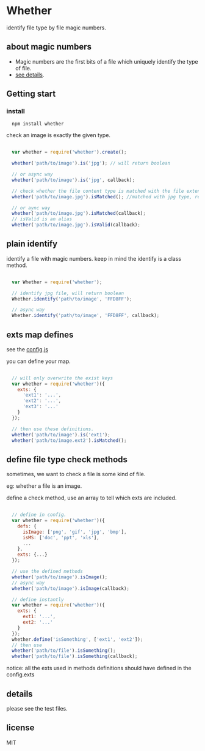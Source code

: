 # Whether
identify file type by file magic numbers.

## about magic numbers

+ Magic numbers are the first bits of a file which uniquely identify the type of file.
+ [see details](http://www.astro.keele.ac.uk/oldusers/rno/Computing/File_magic.html).

## Getting start

### install

```
  npm install whether
```

  check an image is exactly the given type.

```javascript
  
  var whether = require('whether').create();

  whether('path/to/image').is('jpg'); // will return boolean

  // or async way
  whether('path/to/image').is('jpg', callback);

  // check whether the file content type is matched with the file extension.
  whether('path/to/image.jpg').isMatched(); //matched with jpg type, return boolean.

  // or aync way
  whether('path/to/image.jpg').isMatched(callback);
  // isValid is an alias
  whether('path/to/image.jpg').isValid(callback);
```

## plain identify

identify a file with magic numbers. keep in mind the identify is a class method.

```javascript
  
  var Whether = require('whether');

  // identify jpg file, will return boolean
  Whether.identify('path/to/image', 'FFD8FF'); 

  // async way
  Whether.identify('path/to/image', 'FFD8FF', callback);  

``` 

## exts map defines

see the [config.js](https://github.com/bibig/whether/blob/master/config.js)

you can define your map.

```javascript
  
  // will only overwrite the exist keys
  var whether = require('whether')({
    exts: {
      'ext1': '...',
      'ext2': '...',
      'ext3': '...'
    }
  });

  // then use these definitions.
  whether('path/to/image').is('ext1');
  whether('path/to/image.ext2').isMatched();

```

## define file type check methods

sometimes, we want to check a file is some kind of file. 

eg: whether a file is an image. 

define a check method, use an array to tell which exts are included.

```javascript
  
  // define in config.
  var whether = require('whether')({
    defs: {
      isImage: ['png', 'gif', 'jpg', 'bmp'],
      isMS: ['doc', 'ppt', 'xls'],
      ...
    },
    exts: {...}
  });

  // use the defined methods
  whether('path/to/image').isImage();
  // async way
  whether('path/to/image').isImage(callback);

  // define instantly
  var whether = require('whether')({
    exts: {
      ext1: '...',
      ext2: '...'
    }
  });
  whether.define('isSomething', ['ext1', 'ext2']);
  // then use
  whether('path/to/file').isSomething();
  whether('path/to/file').isSomething(callback);

```

notice: all the exts used in methods definitions should have defined in the config.exts

## details
please see the test files.


## license
MIT